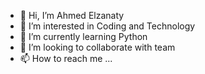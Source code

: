 - 👋 Hi, I’m Ahmed Elzanaty
- 👀 I’m interested in Coding and Technology
- 🌱 I’m currently learning Python
- 💞️ I’m looking to collaborate with team
- 📫 How to reach me ...

<!---
Surprise0-0/Surprise0-0 is a ✨ special ✨ repository because its `README.md` (this file) appears on your GitHub profile.
You can click the Preview link to take a look at your changes.
--->

